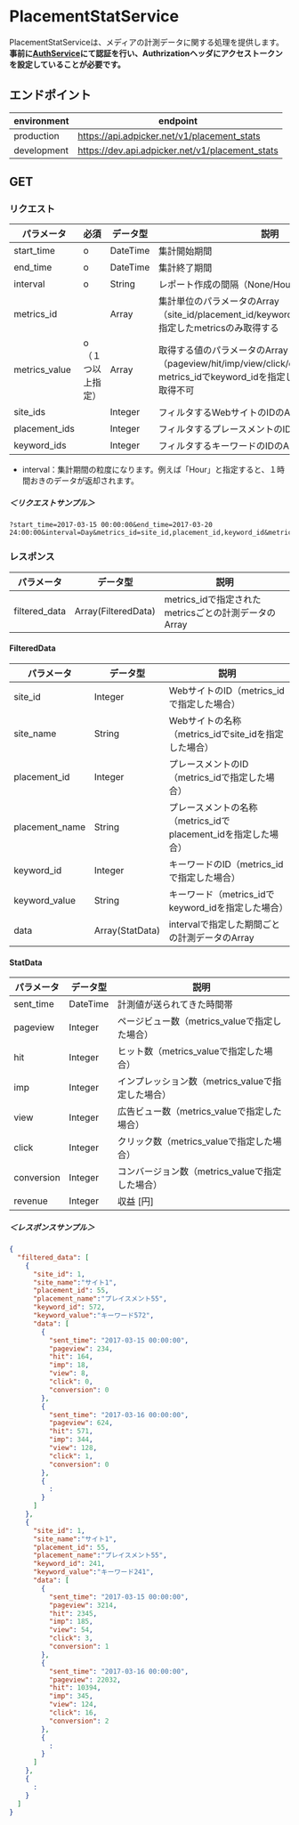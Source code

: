 # PlacementStatService
PlacementStatServiceは、メディアの計測データに関する処理を提供します。  
**事前に[AuthService](./AuthService.md)にて認証を行い、Authrizationヘッダにアクセストークンを設定していることが必要です。**

## エンドポイント
| environment | endpoint |
|---|---|
| production   | https://api.adpicker.net/v1/placement_stats|
| development  | https://dev.api.adpicker.net/v1/placement_stats|

## GET
### リクエスト
| パラメータ | 必須 | データ型 | 説明 | 
|---|---|---|---|
| start_time | o | DateTime | 集計開始期間 |
| end_time | o | DateTime | 集計終了期間 |
| interval | o | String | レポート作成の間隔（None/Hour/Day/Month) |
| metrics_id |  | Array | 集計単位のパラメータのArray（site_id/placement_id/keyword_id）<br/>指定したmetricsのみ取得する|
| metrics_value | o（１つ以上指定） | Array | 取得する値のパラメータのArray（pageview/hit/imp/view/click/conversion/revenue）<br/>metrics_idでkeyword_idを指定した場合、pageviewは取得不可|
| site_ids |  | Integer | フィルタするWebサイトのIDのArray |
| placement_ids |  | Integer | フィルタするプレースメントのIDのArray |
| keyword_ids |  | Integer | フィルタするキーワードのIDのArray |

- interval：集計期間の粒度になります。例えば「Hour」と指定すると、１時間おきのデータが返却されます。

##### ＜リクエストサンプル＞
```
?start_time=2017-03-15 00:00:00&end_time=2017-03-20 24:00:00&interval=Day&metrics_id=site_id,placement_id,keyword_id&metrics_value=pageview,load,imp,view,click,conversion&placement_ids=55
```

### レスポンス
| パラメータ | データ型 | 説明 | 
|---|---|---|
| filtered_data | Array(FilteredData) | metrics_idで指定されたmetricsごとの計測データのArray | 

#### FilteredData
| パラメータ | データ型 | 説明 | 
|---|---|---|
| site_id | Integer | WebサイトのID（metrics_idで指定した場合） |
| site_name | String | Webサイトの名称（metrics_idでsite_idを指定した場合） |
| placement_id | Integer | プレースメントのID（metrics_idで指定した場合） |
| placement_name | String | プレースメントの名称（metrics_idでplacement_idを指定した場合） |
| keyword_id | Integer | キーワードのID（metrics_idで指定した場合） |
| keyword_value | String | キーワード（metrics_idでkeyword_idを指定した場合） |
| data | Array(StatData) | intervalで指定した期間ごとの計測データのArray |

#### StatData
| パラメータ | データ型 | 説明 | 
|---|---|---|
| sent_time | DateTime | 計測値が送られてきた時間帯 |
| pageview | Integer | ページビュー数（metrics_valueで指定した場合） |
| hit | Integer | ヒット数（metrics_valueで指定した場合） |
| imp | Integer | インプレッション数（metrics_valueで指定した場合） |
| view | Integer | 広告ビュー数（metrics_valueで指定した場合） |
| click | Integer | クリック数（metrics_valueで指定した場合） |
| conversion | Integer | コンバージョン数（metrics_valueで指定した場合） |
| revenue | Integer | 収益 [円] |



##### ＜レスポンスサンプル＞
```json
{
  "filtered_data": [
    {
      "site_id": 1,
      "site_name":"サイト1",
      "placement_id": 55,
      "placement_name":"プレイスメント55",
      "keyword_id": 572,
      "keyword_value":"キーワード572",
      "data": [
        {
          "sent_time": "2017-03-15 00:00:00",
          "pageview": 234,
          "hit": 164,
          "imp": 18,
          "view": 8,
          "click": 0,
          "conversion": 0
        },
        {
          "sent_time": "2017-03-16 00:00:00",
          "pageview": 624,
          "hit": 571,
          "imp": 344,
          "view": 128,
          "click": 1,
          "conversion": 0
        },
        {
          :
        }
      ]
    },
    {
      "site_id": 1,
      "site_name":"サイト1",
      "placement_id": 55,
      "placement_name":"プレイスメント55",
      "keyword_id": 241,
      "keyword_value":"キーワード241",
      "data": [
        {
          "sent_time": "2017-03-15 00:00:00",
          "pageview": 3214,
          "hit": 2345,
          "imp": 185,
          "view": 54,
          "click": 3,
          "conversion": 1
        },
        {
          "sent_time": "2017-03-16 00:00:00",
          "pageview": 22032,
          "hit": 10394,
          "imp": 345,
          "view": 124,
          "click": 16,
          "conversion": 2
        },
        {
          :
        }
      ]
    },
    {
      :
    }
  ]
}
```
